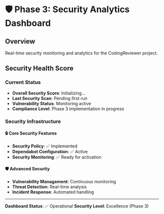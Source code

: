 # 🛡️ Phase 3: Security Analytics Dashboard

## Overview
Real-time security monitoring and analytics for the CodingReviewer project.

## Security Health Score

### Current Status
- **Overall Security Score**: Initializing...
- **Last Security Scan**: Pending first run
- **Vulnerability Status**: Monitoring active
- **Compliance Level**: Phase 3 implementation in progress

### Security Infrastructure

#### 🔒 Core Security Features
- **Security Policy**: ✅ Implemented
- **Dependabot Configuration**: ✅ Active
- **Security Monitoring**: ✅ Ready for activation

#### 🛡️ Advanced Security
- **Vulnerability Management**: Continuous monitoring
- **Threat Detection**: Real-time analysis
- **Incident Response**: Automated handling

---
**Dashboard Status**: ✅ Operational
**Security Level**: Excellence (Phase 3)
